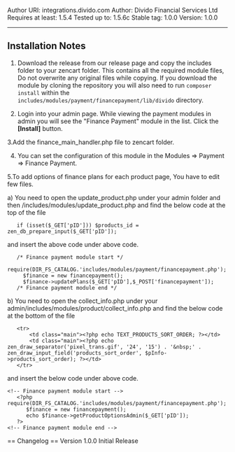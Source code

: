 Author URI:        integrations.divido.com
Author:            Divido Financial Services Ltd
Requires at least: 1.5.4
Tested up to:      1.5.6c
Stable tag:        1.0.0
Version:           1.0.0


 -----------------
Installation Notes      
------------------



1. Download the release from our release page and copy the includes folder to your zencart folder. This contains all the required module files, Do not overwrite any original files while copying. 
If you download the module by cloning the repository you will also need to run `composer install` within the `includes/modules/payment/financepayment/lib/divido` directory. 



2. Login into your admin page. While viewing the payment modules in admin you will see the "Finance Payment" module in the list. Click the **[Install]** button.



3.Add the finance_main_handler.php file to zencart folder. 

4. You can set the configuration of this module in the Modules => Payment => Finance Payment.



5.To add options of finance plans for each product page, You have to edit few files.
   

a) You need to open the update_product.php under your admin folder and then /includes/modules/update_product.php and find the below code at the top of the file

`   if (isset($_GET['pID'])) $products_id = zen_db_prepare_input($_GET['pID']);`

   and insert the above code under above code.
```
   /* Finance payment module start */
     require(DIR_FS_CATALOG.'includes/modules/payment/financepayment.php');
     $finance = new financepayment();
     $finance->updatePlans($_GET['pID'],$_POST['financepayment']);
   /* Finance payment module end */ 
```

b) You need to open the collect_info.php under your admin/includes/modules/product/collect_info.php and find the below code at the bottom of the file
```
   <tr>
       <td class="main"><?php echo TEXT_PRODUCTS_SORT_ORDER; ?></td>
       <td class="main"><?php echo zen_draw_separator('pixel_trans.gif', '24', '15') . '&nbsp;' . zen_draw_input_field('products_sort_order', $pInfo->products_sort_order); ?></td>
   </tr>
```
   and insert the below code under above code.
```
<!-- Finance payment module start -->
   <?php require(DIR_FS_CATALOG.'includes/modules/payment/financepayment.php');
      $finance = new financepayment();
      echo $finance->getProductOptionsAdmin($_GET['pID']);
   ?>
<!-- Finance payment module end -->
```


 == Changelog ==
Version 1.0.0 Initial Release
